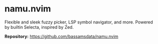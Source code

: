 # namu.nvim

Flexible and sleek fuzzy picker, LSP symbol navigator, and more. Powered by builtin Selecta, inspired by Zed.

**Repository:** <https://github.com/bassamsdata/namu.nvim>

<!-- vim: set ft=markdown: -->